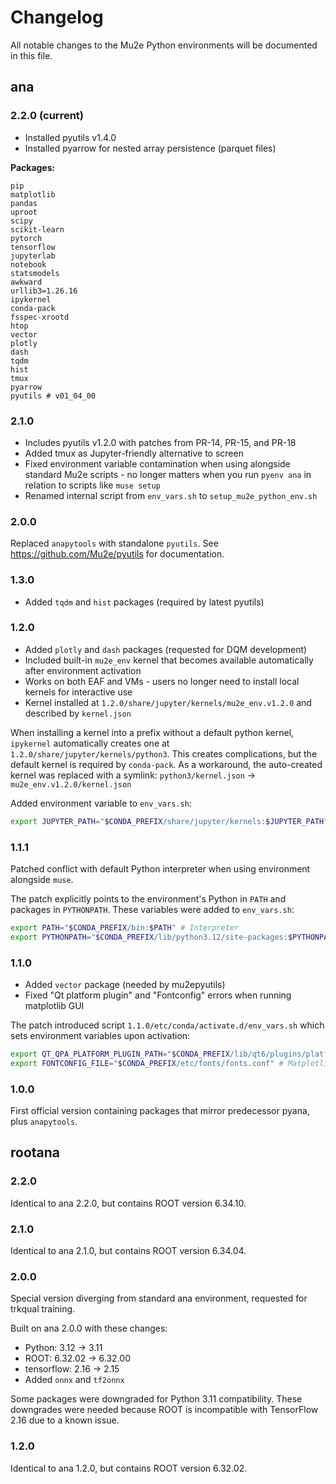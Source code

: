 # Changelog

All notable changes to the Mu2e Python environments will be documented in this file.

## ana

### 2.2.0 (current)
* Installed pyutils v1.4.0
* Installed pyarrow for nested array persistence (parquet files)

**Packages:**
```
pip
matplotlib
pandas
uproot
scipy
scikit-learn
pytorch
tensorflow
jupyterlab
notebook
statsmodels
awkward
urllib3=1.26.16
ipykernel
conda-pack
fsspec-xrootd
htop
vector
plotly
dash
tqdm
hist
tmux
pyarrow
pyutils # v01_04_00
```

### 2.1.0
* Includes pyutils v1.2.0 with patches from PR-14, PR-15, and PR-18
* Added tmux as Jupyter-friendly alternative to screen
* Fixed environment variable contamination when using alongside standard Mu2e scripts - no longer matters when you run `pyenv ana` in relation to scripts like `muse setup`
* Renamed internal script from `env_vars.sh` to `setup_mu2e_python_env.sh`

### 2.0.0
Replaced `anapytools` with standalone `pyutils`. See https://github.com/Mu2e/pyutils for documentation.

### 1.3.0
* Added `tqdm` and `hist` packages (required by latest pyutils)

### 1.2.0
* Added `plotly` and `dash` packages (requested for DQM development)
* Included built-in `mu2e_env` kernel that becomes available automatically after environment activation
* Works on both EAF and VMs - users no longer need to install local kernels for interactive use
* Kernel installed at `1.2.0/share/jupyter/kernels/mu2e_env.v1.2.0` and described by `kernel.json`

When installing a kernel into a prefix without a default python kernel, `ipykernel` automatically creates one at `1.2.0/share/jupyter/kernels/python3`. This creates complications, but the default kernel is required by `conda-pack`. As a workaround, the auto-created kernel was replaced with a symlink: `python3/kernel.json` → `mu2e_env.v1.2.0/kernel.json`

Added environment variable to `env_vars.sh`:
```bash
export JUPYTER_PATH="$CONDA_PREFIX/share/jupyter/kernels:$JUPYTER_PATH" # Path to kernel
```

### 1.1.1
Patched conflict with default Python interpreter when using environment alongside `muse`. 

The patch explicitly points to the environment's Python in `PATH` and packages in `PYTHONPATH`. These variables were added to `env_vars.sh`:
```bash
export PATH="$CONDA_PREFIX/bin:$PATH" # Interpreter
export PYTHONPATH="$CONDA_PREFIX/lib/python3.12/site-packages:$PYTHONPATH" # Packages
```

### 1.1.0
* Added `vector` package (needed by mu2epyutils)
* Fixed "Qt platform plugin" and "Fontconfig" errors when running matplotlib GUI

The patch introduced script `1.1.0/etc/conda/activate.d/env_vars.sh` which sets environment variables upon activation:
```bash
export QT_QPA_PLATFORM_PLUGIN_PATH="$CONDA_PREFIX/lib/qt6/plugins/platforms" # Matplotlib GUI plugin
export FONTCONFIG_FILE="$CONDA_PREFIX/etc/fonts/fonts.conf" # Matplotlib fonts
```

### 1.0.0
First official version containing packages that mirror predecessor pyana, plus `anapytools`.

## rootana

### 2.2.0
Identical to ana 2.2.0, but contains ROOT version 6.34.10.

### 2.1.0
Identical to ana 2.1.0, but contains ROOT version 6.34.04.

### 2.0.0
Special version diverging from standard ana environment, requested for trkqual training.

Built on ana 2.0.0 with these changes:
* Python: 3.12 → 3.11
* ROOT: 6.32.02 → 6.32.00
* tensorflow: 2.16 → 2.15
* Added `onnx` and `tf2onnx`

Some packages were downgraded for Python 3.11 compatibility. These downgrades were needed because ROOT is incompatible with TensorFlow 2.16 due to a known issue.

### 1.2.0
Identical to ana 1.2.0, but contains ROOT version 6.32.02.